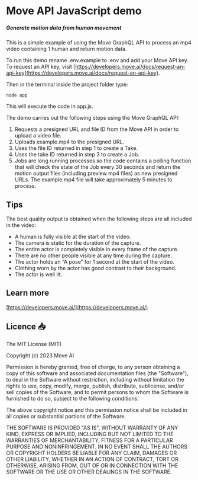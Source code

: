 # Move API JavaScript demo
##### Generate motion data from human movement

This is a simple example of using the Move GraphQL API to process an mp4 video containing 1 human and return motion data.

To run this demo rename .env.example to .env and add your Move API key. To request an API key, visit [https://developers.move.ai/docs/request-an-api-key](https://developers.move.ai/docs/request-an-api-key).

Then in the terminal inside the project folder type:

```
node app
```

This will execute the code in app.js.

The demo carries out the following steps using the Move GraphQL API:

1. Requests a presigned URL and file ID from the Move API in order to upload a video file.
2. Uploads example.mp4 to the presigned URL.
3. Uses the file ID returned in step 1 to create a Take.
4. Uses the take ID returned in step 3 to create a Job.
5. Jobs are long running processes so the code contains a polling function that will check the state of the Job every 30 seconds and return the motion output files (including preview mp4 files) as new presigned URLs. The example.mp4 file will take approximately 5 minutes to process.


## Tips
The best quality output is obtained when the following steps are all included in the video:

- A human is fully visible at the start of the video.
- The camera is static for the duration of the capture.
- The entire actor is completely visible in every frame of the capture.
- There are no other people visible at any time during the capture.
- The actor holds an “A pose” for 1 second at the start of the video.
- Clothing worn by the actor has good contrast to their background.
- The actor is well lit.

## Learn more
[https://developers.move.ai/](https://developers.move.ai/)

## Licence 📥
The MIT License (MIT)

Copyright (c) 2023 Move AI

Permission is hereby granted, free of charge, to any person obtaining a copy of this software and associated documentation files (the "Software"), to deal in the Software without restriction, including without limitation the rights to use, copy, modify, merge, publish, distribute, sublicense, and/or sell copies of the Software, and to permit persons to whom the Software is furnished to do so, subject to the following conditions:

The above copyright notice and this permission notice shall be included in all copies or substantial portions of the Software.

THE SOFTWARE IS PROVIDED "AS IS", WITHOUT WARRANTY OF ANY KIND, EXPRESS OR IMPLIED, INCLUDING BUT NOT LIMITED TO THE WARRANTIES OF MERCHANTABILITY, FITNESS FOR A PARTICULAR PURPOSE AND NONINFRINGEMENT. IN NO EVENT SHALL THE AUTHORS OR COPYRIGHT HOLDERS BE LIABLE FOR ANY CLAIM, DAMAGES OR OTHER LIABILITY, WHETHER IN AN ACTION OF CONTRACT, TORT OR OTHERWISE, ARISING FROM, OUT OF OR IN CONNECTION WITH THE SOFTWARE OR THE USE OR OTHER DEALINGS IN THE SOFTWARE.